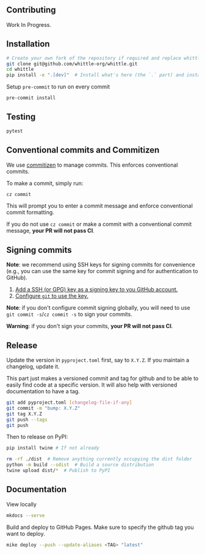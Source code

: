 ## Contributing

Work In Progress.


## Installation

```bash
# Create your own fork of the repository if required and replace whittle-org with your username
git clone git@github.com/whittle-org/whittle.git
cd whittle
pip install -e ".[dev]"  # Install what's here (the `.` part) and install the extra dev dependancies
```

Setup `pre-commit` to run on every commit

```bash
pre-commit install
```

## Testing

```bash
pytest
```

## Conventional commits and Commitizen

We use [commitizen](https://commitizen-tools.github.io/commitizen/) to manage commits.
This enforces conventional commits.

To make a commit, simply run:

```bash
cz commit
```

This will prompt you to enter a commit message and enforce conventional commit formatting.

If you do not use `cz commit` or make a commit with a conventional commit message, **your PR will not pass CI**.


## Signing commits

**Note**: we recommend using SSH keys for signing commits for convenience (e.g., you can use the same key for commit signing and for authentication to GitHub).

1. [Add a SSH (or GPG) key as a signing key to you GitHub account.](https://docs.github.com/en/authentication/managing-commit-signature-verification/about-commit-signature-verification#ssh-commit-signature-verification)
2. [Configure `git` to use the key.](https://docs.github.com/en/authentication/managing-commit-signature-verification/telling-git-about-your-signing-key#telling-git-about-your-ssh-key)

**Note**: if you don't configure commit signing globally, you will need to use `git commit -s`/`cz commit -s` to sign your commits.

**Warning**: if you don't sign your commits, **your PR will not pass CI**.

## Release

Update the version in `pyproject.toml` first, say to `X.Y.Z`.
If you maintain a changelog, update it.

This part just makes a versioned commit and tag for github and to be able to easily
find code at a specific version. It will also help with versioned documentation to have a tag.

```bash
git add pyproject.toml [changelog-file-if-any]
git commit -m "bump: X.Y.Z"
git tag X.Y.Z
git push --tags
git push
```

Then to release on PyPI:

```bash
pip install twine # If not already

rm -rf ./dist  # Remove anything currently occupying the dist folder
python -m build --sdist  # Build a source distribution
twine upload dist/*  # Publish to PyPI
```

## Documentation

View locally

```bash
mkdocs --serve
```

Build and deploy to GitHub Pages.
Make sure to specify the github tag you want to deploy.

```bash
mike deploy --push --update-aliases <TAG> "latest"
```
